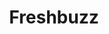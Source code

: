 ---
ee_id_show: '4501'
title: Freshbuzz
url: freshbuzz
live_url:
year: '2020'
venue: Screen Slate
state_country: Cyberspace
type:
dates:
wwwnews:
wwweblast:
pitch: Poss a high point 4 me in my 20 year journey as “an artist”, ... 100 ppl watching
  a screen recorded surf sesh of www.subway.com from 2014 ... online on the legendary
  Screen (Stream) Slate Twitch. Great convo w Ed Halter after. Thx Rhizome and EAI
  as well.&nbsp;
ps:
credits:
download:
layout: shows
---